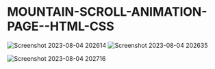 # MOUNTAIN-SCROLL-ANIMATION-PAGE--HTML-CSS
![Screenshot 2023-08-04 202614](https://github.com/Narayan-Thakare/MOUNTAIN-SCROLL-ANIMATION-PAGE--HTML-CSS/assets/113063658/d7cee2a7-ab45-4dd4-a7db-9e6010d737cf)
![Screenshot 2023-08-04 202635](https://github.com/Narayan-Thakare/MOUNTAIN-SCROLL-ANIMATION-PAGE--HTML-CSS/assets/113063658/772c7d1a-a36a-4a2b-b0a9-c416f8fe91ac)

![Screenshot 2023-08-04 202716](https://github.com/Narayan-Thakare/MOUNTAIN-SCROLL-ANIMATION-PAGE--HTML-CSS/assets/113063658/44f1f134-fafc-47a1-9bd5-a8e45cfd56ee)
